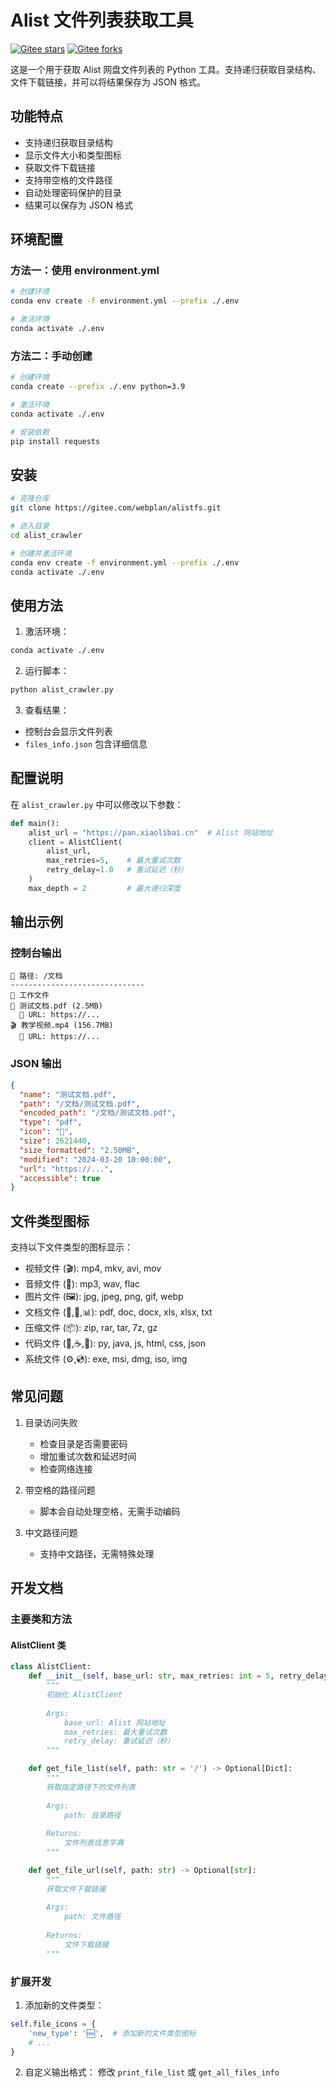 # Alist 文件列表获取工具

[![Gitee stars](https://gitee.com/webplan/alistfs/badge/star.svg?theme=dark)](https://gitee.com/webplan/alistfs)
[![Gitee forks](https://gitee.com/webplan/alistfs/badge/fork.svg?theme=dark)](https://gitee.com/webplan/alistfs)

这是一个用于获取 Alist 网盘文件列表的 Python 工具。支持递归获取目录结构、文件下载链接，并可以将结果保存为 JSON 格式。

## 功能特点

- 支持递归获取目录结构
- 显示文件大小和类型图标
- 获取文件下载链接
- 支持带空格的文件路径
- 自动处理密码保护的目录
- 结果可以保存为 JSON 格式

## 环境配置

### 方法一：使用 environment.yml

```bash
# 创建环境
conda env create -f environment.yml --prefix ./.env

# 激活环境
conda activate ./.env
```

### 方法二：手动创建

```bash
# 创建环境
conda create --prefix ./.env python=3.9

# 激活环境
conda activate ./.env

# 安装依赖
pip install requests
```

## 安装

```bash
# 克隆仓库
git clone https://gitee.com/webplan/alistfs.git

# 进入目录
cd alist_crawler

# 创建并激活环境
conda env create -f environment.yml --prefix ./.env
conda activate ./.env
```

## 使用方法

1. 激活环境：
```bash
conda activate ./.env
```

2. 运行脚本：
```bash
python alist_crawler.py
```

3. 查看结果：
- 控制台会显示文件列表
- `files_info.json` 包含详细信息

## 配置说明

在 `alist_crawler.py` 中可以修改以下参数：

```python
def main():
    alist_url = "https://pan.xiaolibai.cn"  # Alist 网站地址
    client = AlistClient(
        alist_url,
        max_retries=5,    # 最大重试次数
        retry_delay=1.0   # 重试延迟（秒）
    )
    max_depth = 2         # 最大递归深度
```

## 输出示例

### 控制台输出
```
📂 路径: /文档
------------------------------
📁 工作文件
📄 测试文档.pdf (2.5MB)
  🔗 URL: https://...
🎬 教学视频.mp4 (156.7MB)
  🔗 URL: https://...
```

### JSON 输出
```json
{
  "name": "测试文档.pdf",
  "path": "/文档/测试文档.pdf",
  "encoded_path": "/文档/测试文档.pdf",
  "type": "pdf",
  "icon": "📄",
  "size": 2621440,
  "size_formatted": "2.50MB",
  "modified": "2024-03-20 10:00:00",
  "url": "https://...",
  "accessible": true
}
```

## 文件类型图标

支持以下文件类型的图标显示：

- 视频文件 (🎬): mp4, mkv, avi, mov
- 音频文件 (🎵): mp3, wav, flac
- 图片文件 (🖼️): jpg, jpeg, png, gif, webp
- 文档文件 (📄,📝,📊): pdf, doc, docx, xls, xlsx, txt
- 压缩文件 (📦): zip, rar, tar, 7z, gz
- 代码文件 (🐍,☕,📜): py, java, js, html, css, json
- 系统文件 (⚙️,💿): exe, msi, dmg, iso, img

## 常见问题

1. 目录访问失败
   - 检查目录是否需要密码
   - 增加重试次数和延迟时间
   - 检查网络连接

2. 带空格的路径问题
   - 脚本会自动处理空格，无需手动编码

3. 中文路径问题
   - 支持中文路径，无需特殊处理

## 开发文档

### 主要类和方法

#### AlistClient 类

```python
class AlistClient:
    def __init__(self, base_url: str, max_retries: int = 5, retry_delay: float = 1.0):
        """
        初始化 AlistClient
        
        Args:
            base_url: Alist 网站地址
            max_retries: 最大重试次数
            retry_delay: 重试延迟（秒）
        """

    def get_file_list(self, path: str = '/') -> Optional[Dict]:
        """
        获取指定路径下的文件列表
        
        Args:
            path: 目录路径
            
        Returns:
            文件列表信息字典
        """

    def get_file_url(self, path: str) -> Optional[str]:
        """
        获取文件下载链接
        
        Args:
            path: 文件路径
            
        Returns:
            文件下载链接
        """
```

### 扩展开发

1. 添加新的文件类型：
```python
self.file_icons = {
    'new_type': '🆕',  # 添加新的文件类型图标
    # ...
}
```

2. 自定义输出格式：
修改 `print_file_list` 或 `get_all_files_info`